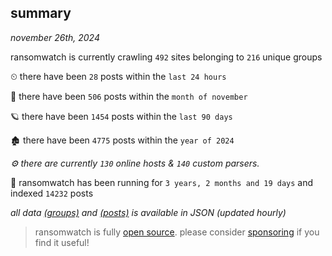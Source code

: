 
## summary
_november 26th, 2024_

ransomwatch is currently crawling `492` sites belonging to `216` unique groups

⏲ there have been `28` posts within the `last 24 hours`

🦈 there have been `506` posts within the `month of november`

🪐 there have been `1454` posts within the `last 90 days`

🏚 there have been `4775` posts within the `year of 2024`

_⚙️ there are currently `130` online hosts & `140` custom parsers._

🦕 ransomwatch has been running for `3 years, 2 months and 19 days` and indexed `14232` posts

_all data  [(groups)](http://ransomwhat.telemetry.ltd/groups) and [(posts)](http://ransomwhat.telemetry.ltd/posts) is available in JSON (updated hourly)_

> ransomwatch is fully [open source](https://github.com/joshhighet/ransomwatch#ransomwatch--). please consider [sponsoring](https://github.com/sponsors/joshhighet) if you find it useful!
